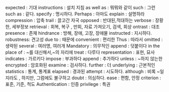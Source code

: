 
expected : 기대
instructions : 설치 지침
as well as : 뭐뭐와 같이
such : 그런
such as : 같다.
specify : 명시하다.
Perhaps  : 아마도
explain : 설명하라
compression : 압축
trail : 끌고간 자국
opposed  : 반대된,적대하는
verbose : 장황한, 세부정보
retrieval : 회복, 복구 , 만회, 자료 가져오기, 검색, 회상
ontrast : 대조
presence : 존재
hindrance : 방해, 장애, 고장, 장애물
instructed : 지시하다.
 robustness: 견고성
 due to : 때문에
convenient : 편리한
 Thus  : 따라서
 omitted  : 생략된
 several : 여러명, 여러개
Mandatory : 의무적인
append : 덧붙이다
in the place of : ~를 대신해서,~의 자리에
treat : 다루다
representation : 표현, 묘사
 indicates : 가르키다
impose : 부과하다
append : 추가하다
unless : ~하지 않는한
encrypted : 암호화된
examine : 검사하다.
further : 더 
underlying  : 근본적인
statistics : 통계, 통계표
elapsed : 경과된
attempt : 시도하다.
although : 비록 ~일지라도 , 하지만, 그럼에도 불구하고
doubt  : 의심하다.
ease : 편함, 안정
criterion : 표준, 기준, 척도
Authentication  : 인증
privilege : 특권





